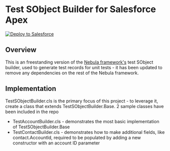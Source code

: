 # Test SObject Builder for Salesforce Apex
<a target="_blank" href="https://githubsfdeploy.herokuapp.com">
  <img alt="Deploy to Salesforce"
       src="https://raw.githubusercontent.com/afawcett/githubsfdeploy/master/src/main/webapp/resources/img/deploy.png">
</a>

## Overview
This is an freestanding version of the [Nebula framework's](https://github.com/jongpie/NebulaFramework/) test SObject builder, used to generate test records for unit tests - it has been updated to remove any dependencies on the rest of the Nebula framework.

## Implementation
TestSObjectBuilder.cls is the primary focus of this project - to leverage it, create a class that extends TestSObjectBuilder.Base. 2 sample classes have been included in the repo
* TestAccountBuilder.cls - demonstrates the most basic implementation of TestSObjectBuilder.Base
* TestContactBuilder.cls - demonstrates how to make additional fields, like contact.AccountId, required to be populated by adding a new constructor with an account ID parameter
